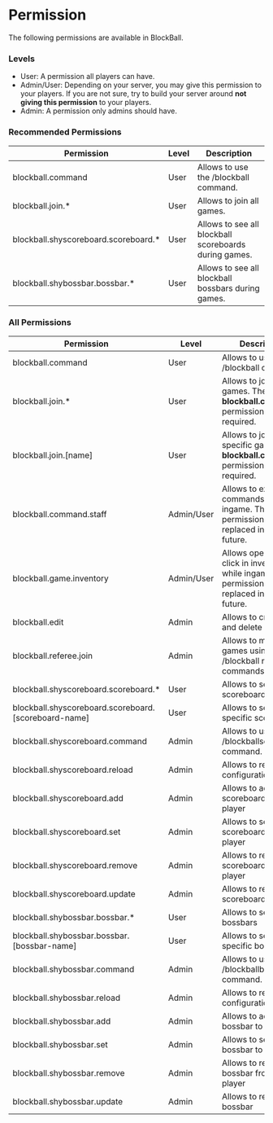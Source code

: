 # Permission

The following permissions are available in BlockBall.

### Levels

* User: A permission all players can have.
* Admin/User: Depending on your server, you may give this permission to your players. If you are not sure, try to build
  your server around **not giving this permission** to your players.
* Admin: A permission only admins should have.

### Recommended Permissions

| Permission                           | Level | Description                                           |   
|--------------------------------------|-------|-------------------------------------------------------|
| blockball.command                    | User  | Allows to use the /blockball command.                 |   
| blockball.join.*                     | User  | Allows to join all games.                             |
| blockball.shyscoreboard.scoreboard.* | User  | Allows to see all blockball scoreboards during games. |
| blockball.shybossbar.bossbar.*       | User  | Allows to see all blockball bossbars during games.    |

### All Permissions

| Permission                                             | Level      | Description                                                                                          |   
|--------------------------------------------------------|------------|------------------------------------------------------------------------------------------------------|
| blockball.command                                      | User       | Allows to use the /blockball command.                                                                |   
| blockball.join.*                                       | User       | Allows to join all games. The **blockball.command** permission is also required.                     |  
| blockball.join.[name]                                  | User       | Allows to join a specific game. The **blockball.command** permission is also required.               |
| blockball.command.staff                                | Admin/User | Allows to execute commands while ingame. This permission will be replaced in the future.             |  
| blockball.game.inventory                               | Admin/User | Allows open and click in inventories while ingame.   This permission will be replaced in the future. |
| blockball.edit                                         | Admin      | Allows to create, edit and delete games.                                                             |                          
| blockball.referee.join                                 | Admin      | Allows to manipulate games using /blockball referee commands                                         |  
| blockball.shyscoreboard.scoreboard.*                   | User       | Allows to see all scoreboards                                                                        |
| blockball.shyscoreboard.scoreboard.\[scoreboard-name\] | User       | Allows to see a specific scoreboard                                                                  |
| blockball.shyscoreboard.command                        | Admin      | Allows to use the /blockballscoreboard command.                                                      |
| blockball.shyscoreboard.reload                         | Admin      | Allows to reload configurations.                                                                     |
| blockball.shyscoreboard.add                            | Admin      | Allows to add a scoreboard to a player                                                               |
| blockball.shyscoreboard.set                            | Admin      | Allows to set a scoreboard to a player                                                               |
| blockball.shyscoreboard.remove                         | Admin      | Allows to remove a scoreboard from a player                                                          |
| blockball.shyscoreboard.update                         | Admin      | Allows to refresh a scoreboard                                                                       |
| blockball.shybossbar.bossbar.*                         | User       | Allows to see all bossbars                                                                           |
| blockball.shybossbar.bossbar.\[bossbar-name\]          | User       | Allows to see a specific bossbar                                                                     |
| blockball.shybossbar.command                           | Admin      | Allows to use the /blockballbossbar command.                                                         |
| blockball.shybossbar.reload                            | Admin      | Allows to reload configurations.                                                                     |
| blockball.shybossbar.add                               | Admin      | Allows to add a bossbar to a player                                                                  |
| blockball.shybossbar.set                               | Admin      | Allows to set a bossbar to a player                                                                  |
| blockball.shybossbar.remove                            | Admin      | Allows to remove a bossbar from a player                                                             |
| blockball.shybossbar.update                            | Admin      | Allows to refresh a bossbar                                                                          |
